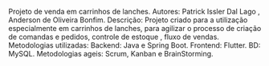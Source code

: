 Projeto de venda em carrinhos de lanches.
Autores: Patrick Issler Dal Lago , Anderson de Oliveira Bonfim.
Descrição: Projeto criado para a utilização especialmente em carrinhos de lanches, para agilizar o processo de criação de comandas e pedidos, controle de estoque , fluxo de vendas.
Metodologias utilizadas:
    Backend: Java e Spring Boot.
    Frontend: Flutter.
    BD: MySQL.
Metodologias ageis:
    Scrum,
    Kanban e
    BrainStorming.

